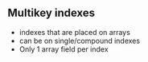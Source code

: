 ## Multikey indexes
- indexes that are placed on arrays
- can be on single/compound indexes
- Only 1 array field per index